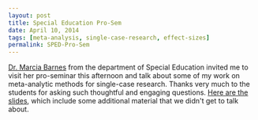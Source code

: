 ```yaml
---
layout: post
title: Special Education Pro-Sem
date: April 10, 2014
tags: [meta-analysis, single-case-research, effect-sizes]
permalink: SPED-Pro-Sem
---
```


[Dr. Marcia Barnes](http://www.edb.utexas.edu/education/departments/sped/about/fac_dir/barnes/) from the department of Special Education invited me to visit her pro-seminar this afternoon and talk about some of my work on meta-analytic methods for single-case research. Thanks very much to the students for asking such thoughtful and engaging questions. [Here are the slides]({{site.url}}/files/Barnes-Pro-Sem-2014-04-10.pdf), which include some additional material that we didn't get to talk about.
